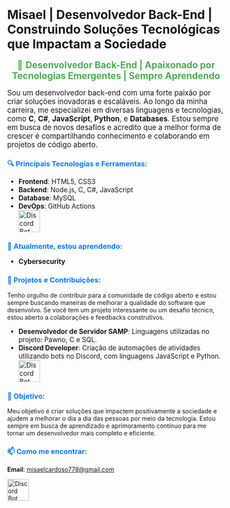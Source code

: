 # Misael | Desenvolvedor Back-End | Construindo Soluções Tecnológicas que Impactam a Sociedade

<div style="text-align: center; font-size: 1.5em; color: #4CAF50;">
    🚀 <strong>Desenvolvedor Back-End | Apaixonado por Tecnologias Emergentes | Sempre Aprendendo</strong>
</div>

<p style="font-size: 1.2em;">Sou um desenvolvedor back-end com uma forte paixão por criar soluções inovadoras e escaláveis. Ao longo da minha carreira, me especializei em diversas linguagens e tecnologias, como <strong>C</strong>, <strong>C#</strong>, <strong>JavaScript</strong>, <strong>Python</strong>, e <strong>Databases</strong>. Estou sempre em busca de novos desafios e acredito que a melhor forma de crescer é compartilhando conhecimento e colaborando em projetos de código aberto.</p>

<h3 style="color: #007bff;">🔍 Principais Tecnologias e Ferramentas:</h3>
<ul style="font-size: 1.1em;">
    <li><strong>Frontend</strong>: HTML5, CSS3</li>
    <li><strong>Backend</strong>: Node.js, C, C#, JavaScript</li>
    <li><strong>Database</strong>: MySQL</li>
    <li><strong>DevOps</strong>: GitHub Actions</li>
    <img src="https://user-images.githubusercontent.com/74038190/212257454-16e3712e-945a-4ca2-b238-408ad0bf87e6.gif"" alt="Discord Bot GiF" style="width: 50px; height: 50px;"/></li>
</ul>

<h3 style="color: #007bff;">🌱 Atualmente, estou aprendendo:</h3>
<ul style="font-size: 1.1em;">
    <li><strong>Cybersecurity</strong></li>
</ul>

<h3 style="color: #007bff;">🔧 Projetos e Contribuições:</h3>
<p>Tenho orgulho de contribuir para a comunidade de código aberto e estou sempre buscando maneiras de melhorar a qualidade do software que desenvolvo. Se você tem um projeto interessante ou um desafio técnico, estou aberto a colaborações e feedbacks construtivos.</p>

<ul style="font-size: 1.1em;">
    <li><strong>Desenvolvedor de Servidor SAMP</strong>: Linguagens utilizadas no projeto: Pawno, C e SQL.</li>
    <li><strong>Discord Developer</strong>: Criação de automações de atividades utilizando bots no Discord, com linguagens JavaScript e Python.</li>
    <img src="https://user-images.githubusercontent.com/74038190/235294015-47144047-25ab-417c-af1b-6746820a20ff.gif" alt="Discord Bot GIF" style="width: 50px; height: 50px;"/></li>
</ul>

<h3 style="color: #007bff;">🎯 Objetivo:</h3>
<p>Meu objetivo é criar soluções que impactem positivamente a sociedade e ajudem a melhorar o dia a dia das pessoas por meio da tecnologia. Estou sempre em busca de aprendizado e aprimoramento contínuo para me tornar um desenvolvedor mais completo e eficiente.</p>

<h3 style="color: #007bff;">📫 Como me encontrar:</h3>
<p><strong>Email</strong>: <a href="mailto:misaelcardoso778@gmail.com">misaelcardoso778@gmail.com</a></p>
<img src="https://user-images.githubusercontent.com/74038190/219923809-b86dc415-a0c2-4a38-bc88-ad6cf06395a8.gif"" alt="Discord Bot GIF" style="width: 50px; height: 50px;"/></li>

